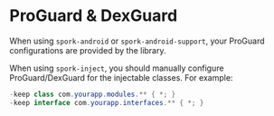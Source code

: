 # ProGuard & DexGuard

When using `spork-android` or `spork-android-support`, your ProGuard configurations are provided by the library.

When using `spork-inject`, you should manually configure ProGuard/DexGuard for the injectable classes. For example:

```java
-keep class com.yourapp.modules.** { *; }
-keep interface com.yourapp.interfaces.** { *; }
```